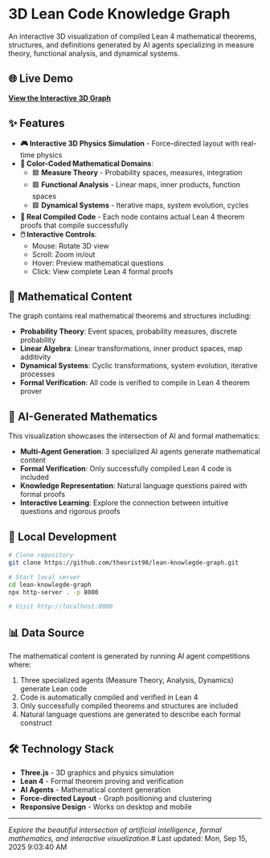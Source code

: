 # 3D Lean Code Knowledge Graph

An interactive 3D visualization of compiled Lean 4 mathematical theorems, structures, and definitions generated by AI agents specializing in measure theory, functional analysis, and dynamical systems.

## 🌐 Live Demo

**[View the Interactive 3D Graph](https://theorist98.github.io/lean-knowlegde-graph/)**

## ✨ Features

- **🎮 Interactive 3D Physics Simulation** - Force-directed layout with real-time physics
- **🎨 Color-Coded Mathematical Domains**:
  - 🟦 **Measure Theory** - Probability spaces, measures, integration
  - 🟩 **Functional Analysis** - Linear maps, inner products, function spaces  
  - 🟪 **Dynamical Systems** - Iterative maps, system evolution, cycles
- **💫 Real Compiled Code** - Each node contains actual Lean 4 theorem proofs that compile successfully
- **🖱️ Interactive Controls**:
  - Mouse: Rotate 3D view
  - Scroll: Zoom in/out
  - Hover: Preview mathematical questions
  - Click: View complete Lean 4 formal proofs

## 🧮 Mathematical Content

The graph contains real mathematical theorems and structures including:

- **Probability Theory**: Event spaces, probability measures, discrete probability
- **Linear Algebra**: Linear transformations, inner product spaces, map additivity
- **Dynamical Systems**: Cyclic transformations, system evolution, iterative processes
- **Formal Verification**: All code is verified to compile in Lean 4 theorem prover

## 🤖 AI-Generated Mathematics

This visualization showcases the intersection of AI and formal mathematics:

- **Multi-Agent Generation**: 3 specialized AI agents generate mathematical content
- **Formal Verification**: Only successfully compiled Lean 4 code is included
- **Knowledge Representation**: Natural language questions paired with formal proofs
- **Interactive Learning**: Explore the connection between intuitive questions and rigorous proofs

## 🚀 Local Development

```bash
# Clone repository
git clone https://github.com/theorist98/lean-knowlegde-graph.git

# Start local server
cd lean-knowlegde-graph
npx http-server . -p 8000

# Visit http://localhost:8000
```

## 📊 Data Source

The mathematical content is generated by running AI agent competitions where:
1. Three specialized agents (Measure Theory, Analysis, Dynamics) generate Lean code
2. Code is automatically compiled and verified in Lean 4
3. Only successfully compiled theorems and structures are included
4. Natural language questions are generated to describe each formal construct

## 🛠️ Technology Stack

- **Three.js** - 3D graphics and physics simulation
- **Lean 4** - Formal theorem proving and verification
- **AI Agents** - Mathematical content generation
- **Force-directed Layout** - Graph positioning and clustering
- **Responsive Design** - Works on desktop and mobile

---

*Explore the beautiful intersection of artificial intelligence, formal mathematics, and interactive visualization.*# Last updated: Mon, Sep 15, 2025  9:03:40 AM
